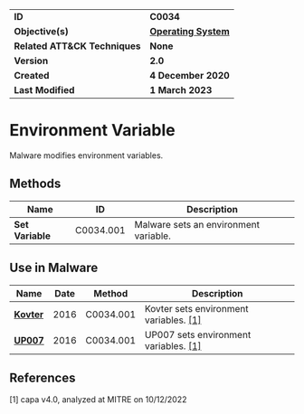 <table>
<tr>
<td><b>ID</b></td>
<td><b>C0034</b></td>
</tr>
<tr>
<td><b>Objective(s)</b></td>
<td><b><a href="../operating-system">Operating System</a></b></td>
</tr>
<tr>
<td><b>Related ATT&CK Techniques</b></td>
<td><b>None</b></td>
</tr>
<tr>
<td><b>Version</b></td>
<td><b>2.0</b></td>
</tr>
<tr>
<td><b>Created</b></td>
<td><b>4 December 2020</b></td>
</tr>
<tr>
<td><b>Last Modified</b></td>
<td><b>1 March 2023</b></td>
</tr>
</table>


# Environment Variable

Malware modifies environment variables. 

## Methods

|Name|ID|Description|
|---|---|---|
|**Set Variable**|C0034.001|Malware sets an environment variable.|

## Use in Malware

|Name|Date|Method|Description|
|---|---|---|---|
|[**Kovter**](../xample-malware/kovter.md)|2016|C0034.001|Kovter sets environment variables. [[1]](#1)|
|[**UP007**](../xample-malware/up007.md)|2016|C0034.001|UP007 sets environment variables. [[1]](#1)|

## References

<a name="1">[1]</a> capa v4.0, analyzed at MITRE on 10/12/2022

